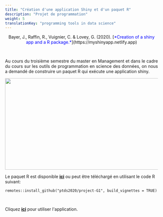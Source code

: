 ```yaml
---
title: "Création d'une application Shiny et d'un paquet R"
description: "Projet de programmation"
weight: 5
translationKey: "programming tools in data science"
---
```



<center> Bayer, J., Raffin, R., Vuignier, C. & Lovey, G. (2020). [<span style="color:blue">*Creation of a shiny app and a R package.*</span>](https://myshinyapp.netlify.app)</p></center>

<p>&nbsp; </p>

<p style="text-align:justify;">Au cours du troisième semestre du master en Management et dans le cadre du cours sur les outils de programmation en science des données, on nous a demandé de construire un paquet R qui exécute une application shiny.</p> 


<p align="center">
  <img src="/Shiny.png" width="700" height="300"/>
</p>


Le paquet R est disponible [<span style="color:black">**ici**</span>](https://github.com/ptds2020/project-G1) ou peut être téléchargé en utilisant le code R suivant: 

```{r}
remotes::install_github("ptds2020/project-G1", build_vignettes = TRUE)
```
<p>&nbsp; </p>

Cliquez [<span style="color:black">**ici**</span>](https://mcdonald.shinyapps.io/McDonald/) pour utiliser l'application.
